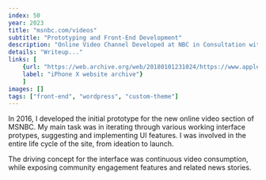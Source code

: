 ```yaml
---
index: 50
year: 2023
title: "msnbc.com/videos"
subtitle: "Prototyping and Front-End Development"
description: "Online Video Channel Developed at NBC in Consultation with Lullabot.com"
details: "Writeup..."
links: [
    {url: "https://web.archive.org/web/20180101231024/https://www.apple.com/iphone-x/", 
    label: "iPhone X website archive"}
    ]
images: []
tags: ["front-end", "wordpress", "custom-theme"]
---
```

In 2016, I developed the initial prototype for the new online video section of MSNBC. My main task was in iterating through various working interface protypes, suggesting and implementing UI features. I was involved in the entire life cycle of the site, from ideation to launch.

The driving concept for the interface was continuous video consumption, while exposing community engagement features and related news stories.
